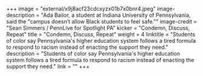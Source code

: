 +++
image = "external/x9j8acf23cdcxyzx01b7x0bnr4.jpeg"
image-description = "Ada Bailor, a student at Indiana University of Pennsylvania, said the \"campus doesn’t allow Black students to feel safe.\""
image-credit = "Sean Simmers / PennLive for Spotlight PA"
kicker = "Condemn, Discuss, Repeat"
title = "Condemn, Discuss, Repeat"
weight = 4
linktitle = "Students of color say Pennsylvania's higher education system follows a tired formula to respond to racism instead of enacting the support they need."
description = "Students of color say Pennsylvania's higher education system follows a tired formula to respond to racism instead of enacting the support they need."
link = ""
+++
